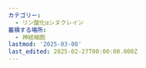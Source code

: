 ```yaml
---
カテゴリー:
  - リン酸化αシヌクレイン
蓄積する場所:
  - 神経細胞
lastmod: '2025-03-08'
last_edited: 2025-02-27T00:00:00.000Z
---
```



